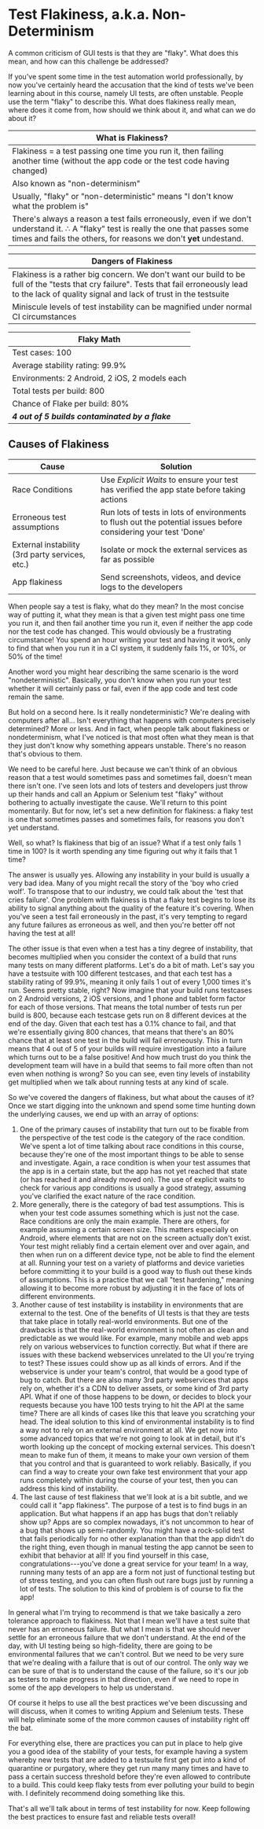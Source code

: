 # Test Flakiness, a.k.a. Non-Determinism

A common criticism of GUI tests is that they are "flaky". What does this mean, and how can this challenge be addressed?

If you've spent some time in the test automation world professionally, by now you've certainly heard the accusation that the kind of tests we've been learning about in this course, namely UI tests, are often unstable. People use the term "flaky" to describe this. What does flakiness really mean, where does it come from, how should we think about it, and what can we do about it?

What is Flakiness? |
---- |
Flakiness = a test passing one time you run it, then failing another time (without the app code or the test code having changed) |
Also known as "non-determinism" |
Usually, "flaky" or "non-deterministic" means "I don't know what the problem is" |
There's always a reason a test fails erroneously, even if we don't understand it. ∴ A "flaky" test is really the one that passes some times and fails the others, for reasons we don't **yet** undestand. |

Dangers of Flakiness |
---- |
Flakiness is a rather big concern. We don't want our build to be full of the "tests that cry failure". Tests that fail erroneously lead to the lack of quality signal and lack of trust in the testsuite |
Miniscule levels of test instability can be magnified under normal CI circumstances |

Flaky Math  |
---- |
Test cases: 100  |
Average stability rating: 99.9%  |
Environments: 2 Android, 2 iOS, 2 models each  |
Total tests per build: 800  |
Chance of Flake per build: 80%  |
***4 out of 5 builds contaminated by a flake***  |

## Causes of Flakiness
| Cause |  Solution |
| ---- | ---- |
| Race Conditions | Use *Explicit Waits* to ensure your test has verified the app state before taking actions |
| Erroneous test assumptions | Run lots of tests in lots of environments to flush out the potential issues before considering your test 'Done' |
| External instability (3rd party services, etc.) | Isolate or mock the external services as far as possible |
| App flakiness | Send screenshots, videos, and device logs to the developers |



When people say a test is flaky, what do they mean? In the most concise way of putting it, what they mean is that a given test might pass one time you run it, and then fail another time you run it, even if neither the app code nor the test code has changed. This would obviously be a frustrating circumstance! You spend an hour writing your test and having it work, only to find that when you run it in a CI system, it suddenly fails 1%, or 10%, or 50% of the time!

Another word you might hear describing the same scenario is the word "nondeterministic". Basically, you don't know when you run your test whether it will certainly pass or fail, even if the app code and test code remain the same.

But hold on a second here. Is it really nondeterministic? We're dealing with computers after all... Isn't everything that happens with computers precisely determined? More or less. And in fact, when people talk about flakiness or nondeterminism, what I've noticed is that most often what they mean is that they just don't know why something appears unstable. There's no reason that's obvious to them.

We need to be careful here. Just because we can't think of an obvious reason that a test would sometimes pass and sometimes fail, doesn't mean there isn't one. I've seen lots and lots of testers and developers just throw up their hands and call an Appium or Selenium test "flaky" without bothering to actually investigate the cause. We'll return to this point momentarily. But for now, let's set a new definition for flakiness: a flaky test is one that sometimes passes and sometimes fails, for reasons you don't yet understand.

Well, so what? Is flakiness that big of an issue? What if a test only fails 1 time in 100? Is it worth spending any time figuring out why it fails that 1 time?

The answer is usually yes. Allowing any instability in your build is usually a very bad idea. Many of you might recall the story of the 'boy who cried wolf'. To transpose that to our industry, we could talk about the 'test that cries failure'. One problem with flakiness is that a flaky test begins to lose its ability to signal anything about the quality of the feature it's covering. When you've seen a test fail erroneously in the past, it's very tempting to regard any future failures as erroneous as well, and then you're better off not having the test at all!

The other issue is that even when a test has a tiny degree of instability, that becomes multiplied when you consider the context of a build that runs many tests on many different platforms. Let's do a bit of math. Let's say you have a testsuite with 100 different testcases, and that each test has a stability rating of 99.9%, meaning it only fails 1 out of every 1,000 times it's run. Seems pretty stable, right? Now imagine that your build runs testcases on 2 Android versions, 2 iOS versions, and 1 phone and tablet form factor for each of those versions. That means the total number of tests run per build is 800, because each testcase gets run on 8 different devices at the end of the day. Given that each test has a 0.1% chance to fail, and that we're essentially giving 800 chances, that means that there's an 80% chance that at least one test in the build will fail erroneously. This in turn means that 4 out of 5 of your builds will require investigation into a failure which turns out to be a false positive! And how much trust do you think the development team will have in a build that seems to fail more often than not even when nothing is wrong? So you can see, even tiny levels of instability get multiplied when we talk about running tests at any kind of scale.

So we've covered the dangers of flakiness, but what about the causes of it? Once we start digging into the unknown and spend some time hunting down the underlying causes, we end up with an array of options:

1. One of the primary causes of instability that turn out to be fixable from the perspective of the test code is the category of the race condition. We've spent a lot of time talking about race conditions in this course, because they're one of the most important things to be able to sense and investigate. Again, a race condition is when your test assumes that the app is in a certain state, but the app has not yet reached that state (or has reached it and already moved on). The use of explicit waits to check for various app conditions is usually a good strategy, assuming you've clarified the exact nature of the race condition.
2. More generally, there is the category of bad test assumptions. This is when your test code assumes something which is just not the case. Race conditions are only the main example. There are others, for example assuming a certain screen size. This matters especially on Android, where elements that are not on the screen actually don't exist. Your test might reliably find a certain element over and over again, and then when run on a different device type, not be able to find the element at all. Running your test on a variety of platforms and device varieties before committing it to your build is a good way to flush out these kinds of assumptions. This is a practice that we call "test hardening," meaning allowing it to become more robust by adjusting it in the face of lots of different environments.
3. Another cause of test instability is instability in environments that are external to the test. One of the benefits of UI tests is that they are tests that take place in totally real-world environments. But one of the drawbacks is that the real-world environment is not often as clean and predictable as we would like. For example, many mobile and web apps rely on various webservices to function correctly. But what if there are issues with these backend webservices unrelated to the UI you're trying to test? These issues could show up as all kinds of errors. And if the webservice is under your team's control, that would be a good type of bug to catch. But there are also many 3rd party webservices that apps rely on, whether it's a CDN to deliver assets, or some kind of 3rd party API. What if one of those happens to be down, or decides to block your requests because you have 100 tests trying to hit the API at the same time? There are all kinds of cases like this that leave you scratching your head. The ideal solution to this kind of environmental instability is to find a way not to rely on an external environment at all. We get now into some advanced topics that we're not going to look at in detail, but it's worth looking up the concept of mocking external services. This doesn't mean to make fun of them, it means to make your own version of them that you control and that is guaranteed to work reliably. Basically, if you can find a way to create your own fake test environment that your app runs completely within during the course of your test, then you can address this kind of instability.
4. The last cause of test flakiness that we'll look at is a bit subtle, and we could call it "app flakiness". The purpose of a test is to find bugs in an application. But what happens if an app has bugs that don't reliably show up? Apps are so complex nowadays, it's not uncommon to hear of a bug that shows up semi-randomly. You might have a rock-solid test that fails periodically for no other explanation than that the app didn't do the right thing, even though in manual testing the app cannot be seen to exhibit that behavior at all! If you find yourself in this case, congratulations---you've done a great service for your team! In a way, running many tests of an app are a form not just of functional testing but of stress testing, and you can often flush out rare bugs just by running a lot of tests. The solution to this kind of problem is of course to fix the app!

In general what I'm trying to recommend is that we take basically a zero tolerance approach to flakiness. Not that I mean we'll have a test suite that never has an erroneous failure. But what I mean is that we should never settle for an erroneous failure that we don't understand. At the end of the day, with UI testing being so high-fidelity, there are going to be environmental failures that we can't control. But we need to be very sure that we're dealing with a failure that is out of our control. The only way we can be sure of that is to understand the cause of the failure, so it's our job as testers to make progress in that direction, even if we need to rope in some of the app developers to help us understand.

Of course it helps to use all the best practices we've been discussing and will discuss, when it comes to writing Appium and Selenium tests. These will help eliminate some of the more common causes of instability right off the bat.

For everything else, there are practices you can put in place to help give you a good idea of the stability of your tests, for example having a system whereby new tests that are added to a testsuite first get put into a kind of quarantine or purgatory, where they get run many many times and have to pass a certain success threshold before they're even allowed to contribute to a build. This could keep flaky tests from ever polluting your build to begin with. I definitely recommend doing something like this.

That's all we'll talk about in terms of test instability for now. Keep following the best practices to ensure fast and reliable tests overall!
